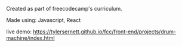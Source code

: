 Created as part of freecodecamp's curriculum.

Made using: Javascript, React

live demo: https://tylersernett.github.io/fcc/front-end/projects/drum-machine/index.html